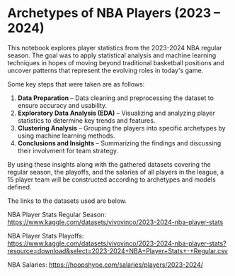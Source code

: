 # Archetypes of NBA Players (2023 – 2024)
This notebook explores player statistics from the 2023-2024 NBA regular season. The goal was to apply statistical analysis and machine learning techniques in hopes of moving beyond traditional basketball positions and uncover patterns that represent the evolving roles in today's game. 

Some key steps that were taken are as follows:
1. **Data Preparation** – Data cleaning and preprocessing the dataset to ensure accuracy and usability.
2. **Exploratory Data Analysis (EDA)** – Visualizing and analyzing player statistics to determine key trends and features.
3. **Clustering Analysis** – Grouping the players into specific archetypes by using machine learning methods.
4. **Conclusions and Insights** – Summarizing the findings and discussing their involvment for team strategy. 

By using these insights along with the gathered datasets covering the regular season, the playoffs, and the salaries of all players in the league, a 15 player team will be constructed according to archetypes and models defined. 

The links to the datasets used are below.

NBA Player Stats Regular Season: https://www.kaggle.com/datasets/vivovinco/2023-2024-nba-player-stats

NBA Player Stats Playoffs: https://www.kaggle.com/datasets/vivovinco/2023-2024-nba-player-stats?resource=download&select=2023-2024+NBA+Player+Stats+-+Regular.csv

NBA Salaries: https://hoopshype.com/salaries/players/2023-2024/
